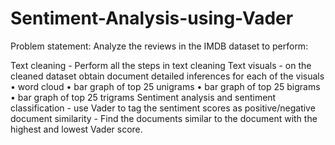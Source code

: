 # Sentiment-Analysis-using-Vader
Problem statement: Analyze the reviews in the IMDB dataset to perform:

Text cleaning - Perform all the steps in text cleaning
Text visuals - on the cleaned dataset obtain document detailed inferences for each of the visuals • word cloud • bar graph of top 25 unigrams • bar graph of top 25 bigrams • bar graph of top 25 trigrams
Sentiment analysis and sentiment classification - use Vader to tag the sentiment scores as positive/negative
document similarity - Find the documents similar to the document with the highest and lowest Vader score.
